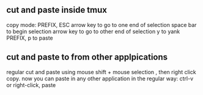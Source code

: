 ## cut and paste inside tmux
copy mode: PREFIX, ESC 
arrow key to go to one end of selection
space bar to begin selection
arrow key to go to other end of selection
y to yank
PREFIX, p to paste

## cut and paste to from other applpications

regular cut and paste using mouse
shift + mouse selection , then right click copy.
now you can paste in any other application in the regular way:
ctrl-v or right-click, paste


